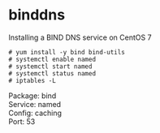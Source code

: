 # binddns
Installing a BIND DNS service on CentOS 7
```
# yum install -y bind bind-utils
# systemctl enable named
# systemctl start named
# systemctl status named
# iptables -L
```
Package: bind  
Service: named  
Config: caching  
Port: 53  

